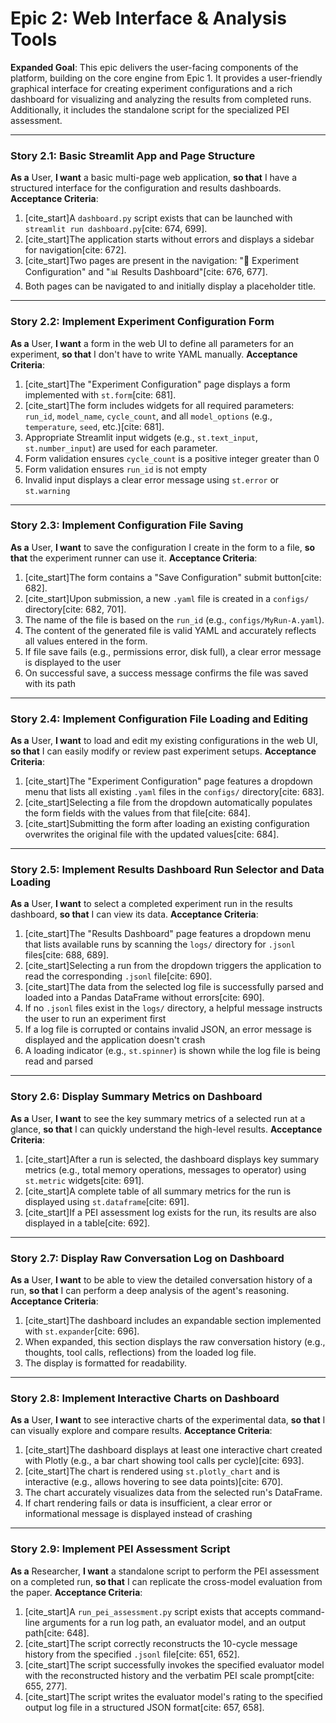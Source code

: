 # Epic 2: Web Interface & Analysis Tools

**Expanded Goal**: This epic delivers the user-facing components of the platform, building on the core engine from Epic 1. It provides a user-friendly graphical interface for creating experiment configurations and a rich dashboard for visualizing and analyzing the results from completed runs. Additionally, it includes the standalone script for the specialized PEI assessment.

---

### Story 2.1: Basic Streamlit App and Page Structure
**As a** User, **I want** a basic multi-page web application, **so that** I have a structured interface for the configuration and results dashboards.
**Acceptance Criteria**:
1.  [cite_start]A `dashboard.py` script exists that can be launched with `streamlit run dashboard.py`[cite: 674, 699].
2.  [cite_start]The application starts without errors and displays a sidebar for navigation[cite: 672].
3.  [cite_start]Two pages are present in the navigation: "🧪 Experiment Configuration" and "📊 Results Dashboard"[cite: 676, 677].
4.  Both pages can be navigated to and initially display a placeholder title.

---

### Story 2.2: Implement Experiment Configuration Form
**As a** User, **I want** a form in the web UI to define all parameters for an experiment, **so that** I don't have to write YAML manually.
**Acceptance Criteria**:
1.  [cite_start]The "Experiment Configuration" page displays a form implemented with `st.form`[cite: 681].
2.  [cite_start]The form includes widgets for all required parameters: `run_id`, `model_name`, `cycle_count`, and all `model_options` (e.g., `temperature`, `seed`, etc.)[cite: 681].
3.  Appropriate Streamlit input widgets (e.g., `st.text_input`, `st.number_input`) are used for each parameter.
4.  Form validation ensures `cycle_count` is a positive integer greater than 0
5.  Form validation ensures `run_id` is not empty
6.  Invalid input displays a clear error message using `st.error` or `st.warning`

---

### Story 2.3: Implement Configuration File Saving
**As a** User, **I want** to save the configuration I create in the form to a file, **so that** the experiment runner can use it.
**Acceptance Criteria**:
1.  [cite_start]The form contains a "Save Configuration" submit button[cite: 682].
2.  [cite_start]Upon submission, a new `.yaml` file is created in a `configs/` directory[cite: 682, 701].
3.  The name of the file is based on the `run_id` (e.g., `configs/MyRun-A.yaml`).
4.  The content of the generated file is valid YAML and accurately reflects all values entered in the form.
5.  If file save fails (e.g., permissions error, disk full), a clear error message is displayed to the user
6.  On successful save, a success message confirms the file was saved with its path

---

### Story 2.4: Implement Configuration File Loading and Editing
**As a** User, **I want** to load and edit my existing configurations in the web UI, **so that** I can easily modify or review past experiment setups.
**Acceptance Criteria**:
1.  [cite_start]The "Experiment Configuration" page features a dropdown menu that lists all existing `.yaml` files in the `configs/` directory[cite: 683].
2.  [cite_start]Selecting a file from the dropdown automatically populates the form fields with the values from that file[cite: 684].
3.  [cite_start]Submitting the form after loading an existing configuration overwrites the original file with the updated values[cite: 684].

---

### Story 2.5: Implement Results Dashboard Run Selector and Data Loading
**As a** User, **I want** to select a completed experiment run in the results dashboard, **so that** I can view its data.
**Acceptance Criteria**:
1.  [cite_start]The "Results Dashboard" page features a dropdown menu that lists available runs by scanning the `logs/` directory for `.jsonl` files[cite: 688, 689].
2.  [cite_start]Selecting a run from the dropdown triggers the application to read the corresponding `.jsonl` file[cite: 690].
3.  [cite_start]The data from the selected log file is successfully parsed and loaded into a Pandas DataFrame without errors[cite: 690].
4.  If no `.jsonl` files exist in the `logs/` directory, a helpful message instructs the user to run an experiment first
5.  If a log file is corrupted or contains invalid JSON, an error message is displayed and the application doesn't crash
6.  A loading indicator (e.g., `st.spinner`) is shown while the log file is being read and parsed

---

### Story 2.6: Display Summary Metrics on Dashboard
**As a** User, **I want** to see the key summary metrics of a selected run at a glance, **so that** I can quickly understand the high-level results.
**Acceptance Criteria**:
1.  [cite_start]After a run is selected, the dashboard displays key summary metrics (e.g., total memory operations, messages to operator) using `st.metric` widgets[cite: 691].
2.  [cite_start]A complete table of all summary metrics for the run is displayed using `st.dataframe`[cite: 691].
3.  [cite_start]If a PEI assessment log exists for the run, its results are also displayed in a table[cite: 692].

---

### Story 2.7: Display Raw Conversation Log on Dashboard
**As a** User, **I want** to be able to view the detailed conversation history of a run, **so that** I can perform a deep analysis of the agent's reasoning.
**Acceptance Criteria**:
1.  [cite_start]The dashboard includes an expandable section implemented with `st.expander`[cite: 696].
2.  When expanded, this section displays the raw conversation history (e.g., thoughts, tool calls, reflections) from the loaded log file.
3.  The display is formatted for readability.

---

### Story 2.8: Implement Interactive Charts on Dashboard
**As a** User, **I want** to see interactive charts of the experimental data, **so that** I can visually explore and compare results.
**Acceptance Criteria**:
1.  [cite_start]The dashboard displays at least one interactive chart created with Plotly (e.g., a bar chart showing tool calls per cycle)[cite: 693].
2.  [cite_start]The chart is rendered using `st.plotly_chart` and is interactive (e.g., allows hovering to see data points)[cite: 670].
3.  The chart accurately visualizes data from the selected run's DataFrame.
4.  If chart rendering fails or data is insufficient, a clear error or informational message is displayed instead of crashing

---

### Story 2.9: Implement PEI Assessment Script
**As a** Researcher, **I want** a standalone script to perform the PEI assessment on a completed run, **so that** I can replicate the cross-model evaluation from the paper.
**Acceptance Criteria**:
1.  [cite_start]A `run_pei_assessment.py` script exists that accepts command-line arguments for a run log path, an evaluator model, and an output path[cite: 648].
2.  [cite_start]The script correctly reconstructs the 10-cycle message history from the specified `.jsonl` file[cite: 651, 652].
3.  [cite_start]The script successfully invokes the specified evaluator model with the reconstructed history and the verbatim PEI scale prompt[cite: 655, 277].
4.  [cite_start]The script writes the evaluator model's rating to the specified output log file in a structured JSON format[cite: 657, 658].
